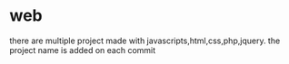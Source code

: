 # web
there are multiple project made with javascripts,html,css,php,jquery.
the project name is added on each commit

